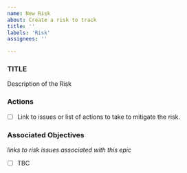 ```yaml
---
name: New Risk
about: Create a risk to track
title: ''
labels: 'Risk'
assignees: ''

---
```


### TITLE

Description of the Risk
 
### Actions
- [ ] Link to issues or list of actions to take to mitigate the risk.


### Associated Objectives
*links to risk issues associated with this epic*
- [ ] TBC
